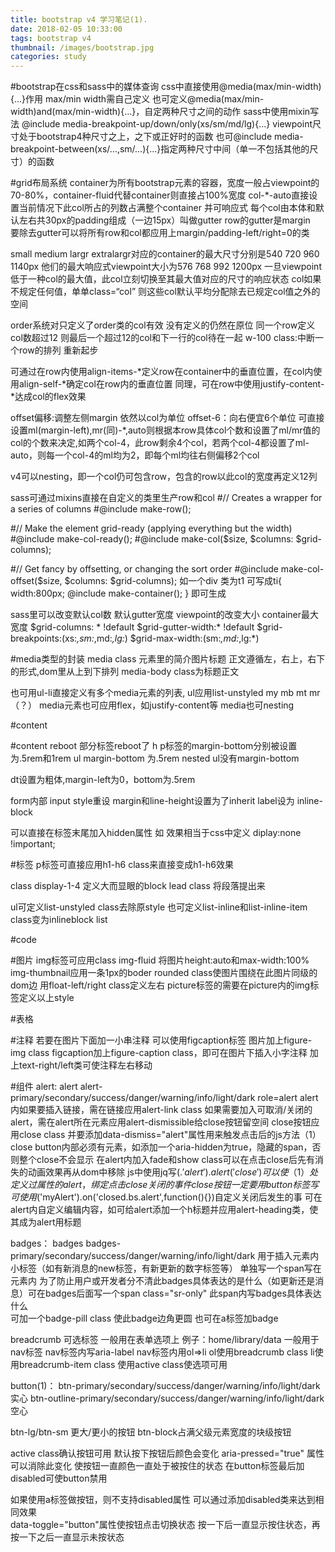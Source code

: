 ```yaml
---
title: bootstrap v4 学习笔记(1).
date: 2018-02-05 10:33:00
tags: bootstrap v4
thumbnail: /images/bootstrap.jpg
categories: study
---
```

#bootstrap在css和sass中的媒体查询
css中直接使用@media(max/min-width){...}作用 max/min width需自己定义
也可定义@media(max/min-width)and(max/min-width){...}，自定两种尺寸之间的动作
sass中使用mixin写法
@include media-breakpoint-up/down/only(xs/sm/md/lg){...} viewpoint尺寸处于bootstrap4种尺寸之上，之下或正好时的函数 
也可@include media-breakpoint-between(xs/...,sm/...){...}指定两种尺寸中间（单一不包括其他的尺寸）的函数



#grid布局系统
container为所有bootstrap元素的容器，宽度一般占viewpoint的70-80%，container-fluid代替container则直接占100%宽度
col-*-auto直接设置当前情况下此col所占的列数占满整个container 并可响应式 
每个col由本体和默认左右共30px的padding组成（一边15px）叫做gutter row的gutter是margin  
要除去gutter可以将所有row和col都应用上margin/padding-left/right=0的类

small medium largr extralargr对应的container的最大尺寸分别是540 720 960 1140px 他们的最大响应式viewpoint大小为576 768 992 1200px  一旦viewpoint低于一种col的最大值，此col立刻切换至其最大值对应的尺寸的响应状态
col如果不规定任何值，单单class=“col” 则这些col默认平均分配除去已规定col值之外的空间

order系统对只定义了order类的col有效 没有定义的仍然在原位 
同一个row定义col数超过12 则最后一个超过12的col和下一行的col待在一起
w-100 class:中断一个row的排列 重新起步

可通过在row内使用align-items-*定义row在container中的垂直位置，在col内使用align-self-*确定col在row内的垂直位置 
同理，可在row中使用justify-content-*达成col的flex效果  

offset偏移:调整左侧margin 依然以col为单位 offset-6：向右便宜6个单位
可直接设置ml(margin-left),mr(同)-*,auto则根据本row具体col个数和设置了ml/mr值的col的个数来决定,如两个col-4，此row剩余4个col，若两个col-4都设置了ml-auto，则每一个col-4的ml均为2，即每个ml均往右侧偏移2个col

v4可以nesting，即一个col仍可包含row，包含的row以此col的宽度再定义12列

sass可通过mixins直接在自定义的类里生产row和col
#// Creates a wrapper for a series of columns
#@include make-row();

#// Make the element grid-ready (applying everything but the width)
#@include make-col-ready();
#@include make-col($size, $columns: $grid-columns);

#// Get fancy by offsetting, or changing the sort order
#@include make-col-offset($size, $columns: $grid-columns);
如一个div 类为t1 可写成ti{
    width:800px;
    @include make-container();
} 
即可生成


sass里可以改变默认col数 默认gutter宽度 viewpoint的改变大小 container最大宽度
$grid-columns: * !default
$grid-gutter-width:* !default
$grid-breakpoints:(xs:*,sm:*,md:*,lg:*)
$grid-max-width:(sm:*,md:*,lg:*)

#media类型的封装
media class 元素里的简介图片标题 正文遵循左，右上，右下的形式,dom里从上到下排列
media-body class为标题正文 

也可用ul-li直接定义有多个media元素的列表,
ul应用list-unstyled
my mb mt mr（？）
media元素也可应用flex，如justify-content等 
media也可nesting

#content

 #content reboot
 部分标签reboot了 
 h p标签的margin-bottom分别被设置为.5rem和1rem
 ul margin-bottom 为.5rem
 nested ul没有margin-bottom
 
 dt设置为粗体,margin-left为0，bottom为.5rem
 
 form内部
 input style重设 margin和line-height设置为了inherit
 label设为 inline-block
 
 可以直接在标签末尾加入hidden属性  如<input type="text" hidden>  效果相当于css中定义 diplay:none !important;
 
 #标签
 p标签可直接应用h1-h6 class来直接变成h1-h6效果 

class display-1-4 定义大而显眼的block
lead class 将段落提出来

ul可定义list-unstyled class去除原style
也可定义list-inline和list-inline-item class变为inlineblock list


 #code

 #图片
 img标签可应用class img-fluid 将图片height:auto和max-width:100%
 img-thumbnail应用一条1px的boder
 rounded class使图片围绕在此图片同级的dom边 用float-left/right class定义左右 
 picture标签的需要在picture内的img标签定义以上style

 #表格
 
 #注释
 若要在图片下面加一小串注释 可以使用figcaption标签 图片加上figure-img class figcaption加上figure-caption class，即可在图片下插入小字注释 
 加上text-right/left类可使注释左右移动  

#组件
 alert:
 alert alert-primary/secondary/success/danger/warning/info/light/dark role=alert
 alert内如果要插入链接，需在链接应用alert-link class
 如果需要加入可取消/关闭的alert，需在alert所在元素应用alert-dismissible给close按钮留空间 close按钮应用close class 并要添加data-dismiss="alert"属性用来触发点击后的js方法（1）
 close button内部必须有元素，如添加一个aria-hidden为true，隐藏的span，否则整个close不会显示 
 在alert内加入fade和show class可以在点击close后先有消失的动画效果再从dom中移除
 js中使用jq写$(.'alert').alert('close')可以使（1）处定义过属性的alert，绑定点击close关闭的事件
 close按钮一定要用button标签写
 可使用$('myAlert').on('closed.bs.alert',function(){})自定义关闭后发生的事
 可在alert内自定义编辑内容，如可给alert添加一个h标题并应用alert-heading类，使其成为alert用标题

 badges：
 badges badges-primary/secondary/success/danger/warning/info/light/dark
 用于插入元素内小标签（如有新消息的new标签，有新更新的数字标签等）
 单独写一个span写在元素内
 为了防止用户或开发者分不清此badges具体表达的是什么（如更新还是消息）可在badges后面写一个span class="sr-only" 此span内写badges具体表达什么  
 可加一个badge-pill class 使此badge边角更圆
 也可在a标签加badge 

breadcrumb
可选标签 一般用在表单选项上  例子：home/library/data 
一般用于nav标签 nav标签内写aria-label
nav标签内用ol=>li ol使用breadcrumb class li使用breadcrumb-item class
使用active class使选项可用  

button(1)：
btn-primary/secondary/success/danger/warning/info/light/dark  实心
btn-outline-primary/secondary/success/danger/warning/info/light/dark 空心

btn-lg/btn-sm 更大/更小的按钮 
btn-block占满父级元素宽度的块级按钮  

active class确认按钮可用  默认按下按钮后颜色会变化 aria-pressed="true" 属性可以消除此变化  使按钮一直颜色一直处于被按住的状态 
在button标签最后加disabled可使button禁用

如果使用a标签做按钮，则不支持disabled属性 可以通过添加disabled类来达到相同效果  
data-toggle="button"属性使按钮点击切换状态 按一下后一直显示按住状态，再按一下之后一直显示未按状态 


